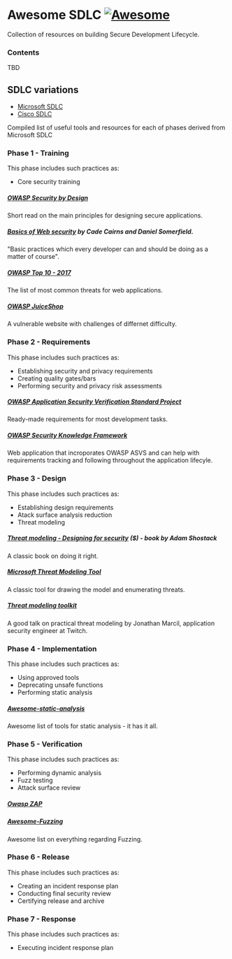Awesome SDLC [![Awesome](https://cdn.rawgit.com/sindresorhus/awesome/d7305f38d29fed78fa85652e3a63e154dd8e8829/media/badge.svg)](https://github.com/sindresorhus/awesome)
========================
Collection of resources on building Secure Development Lifecycle.

### Contents

TBD

## SDLC variations
- [Microsoft SDLC](https://www.microsoft.com/en-us/sdl)
- [Cisco SDLC](https://www.cisco.com/c/en/us/about/security-center/security-programs/secure-development-lifecycle.html)

Compiled list of useful tools and resources for each of phases derived from Microsoft SDLC

### Phase 1 - Training
This phase includes such practices as:
- Core security training

##### [OWASP Security by Design](https://www.owasp.org/index.php/Security_by_Design_Principles)

Short read on the main principles for designing secure applications.

##### [Basics of Web security](https://martinfowler.com/articles/web-security-basics.html) by Cade Cairns and Daniel Somerfield.

"Basic practices which every developer can and should be doing as a matter of course". 

##### [OWASP Top 10 - 2017](https://www.owasp.org/index.php/Category:OWASP_Top_Ten_Project)

The list of most common threats for web applications.

##### [OWASP JuiceShop](https://www.owasp.org/index.php/OWASP_Juice_Shop_Project)

A vulnerable website with challenges of differnet difficulty.

### Phase 2 - Requirements
This phase includes such practices as:
- Establishing security and privacy requirements
- Creating quality gates/bars
- Performing security and privacy risk assessments

##### [OWASP Application Security Verification Standard Project](https://www.owasp.org/index.php/Category:OWASP_Application_Security_Verification_Standard_Project)

Ready-made requirements for most development tasks.

##### [OWASP Security Knowledge Framework](https://www.owasp.org/index.php/OWASP_Security_Knowledge_Framework)

Web application that incroporates OWASP ASVS and can help with requirements tracking and following throughout the application lifecyle.

### Phase 3 - Design
This phase includes such practices as:
- Establishing design requirements
- Atack surface analysis reduction
- Threat modeling
##### [Threat modeling - Designing for security](https://www.wiley.com/en-us/Threat+Modeling%3A+Designing+for+Security-p-9781118809990) ($) - book by Adam Shostack

A classic book on doing it right.

##### [Microsoft Threat Modeling Tool](https://www.microsoft.com/en-us/download/details.aspx?id=49168)

A classic tool for drawing the model and enumerating threats.

##### [Threat modeling toolkit](https://www.youtube.com/watch?v=KGy_KCRUGd4)
A good talk on practical threat modeling by Jonathan Marcil, application security engineer at Twitch.

### Phase 4 - Implementation
This phase includes such practices as:
- Using approved tools
- Deprecating unsafe functions
- Performing static analysis

##### [Awesome-static-analysis](https://github.com/mre/awesome-static-analysis)

Awesome list of tools for static analysis - it has it all.

### Phase 5 - Verification
This phase includes such practices as:
- Performing dynamic analysis
- Fuzz testing
- Attack surface review

##### [Owasp ZAP]()

##### [Awesome-Fuzzing](https://github.com/secfigo/Awesome-Fuzzing)

Awesome list on everything regarding Fuzzing.


### Phase 6 - Release
This phase includes such practices as:
- Creating an incident response plan
- Conducting final security review
- Certifying release and archive

### Phase 7 - Response
This phase includes such practices as:
- Executing incident response plan